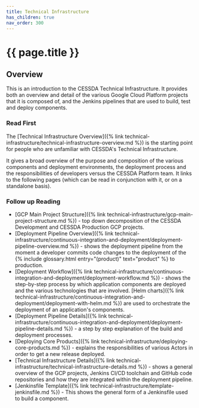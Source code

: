 ```yaml
---
title: Technical Infrastructure
has_children: true
nav_order: 300
---
```


# {{ page.title }}

## Overview

This is an introduction to the CESSDA Technical Infrastructure.
It provides both an overview and detail of the various Google Cloud Platform projects that it is composed of,
and the Jenkins pipelines that are used to build, test and deploy components.

### Read First

The [Technical Infrastructure Overview]({% link technical-infrastructure/technical-infrastructure-overview.md %}) is
the starting point for people who are unfamiliar with CESSDA's Technical Infrastructure.

It gives a broad overview of the purpose and composition of the various components and deployment environments,
the deployment process and the responsibilities of developers versus the CESSDA Platform team.
It links to the following pages (which can be read in conjunction with it, or on a standalone basis).

### Follow up Reading

* [GCP Main Project Structure]({% link technical-infrastructure/gcp-main-project-structure.md %}) - top down
  decomposition of the CESSDA Development and CESSDA Production GCP projects.
* [Deployment Pipeline Overview]({% link technical-infrastructure/continuous-integration-and-deployment/deployment-pipeline-overview.md %}) -
  shows the deployment pipeline from the moment a developer commits code changes to the deployment of the
  {% include glossary.html entry="(product)" text="product" %} to production.
* [Deployment Workflow]({% link technical-infrastructure/continuous-integration-and-deployment/deployment-workflow.md %}) -
  shows the step-by-step process by which application components are deployed and the various technologies that are involved.
  [Helm charts]({% link technical-infrastructure/continuous-integration-and-deployment/deployment-with-helm.md %})
  are used to orchestrate the deployment of an application's components.
* [Deployment Pipeline Details]({% link technical-infrastructure/continuous-integration-and-deployment/deployment-pipeline-details.md %}) -
  a step by step explanation of the build and deployment processes.
* [Deploying Core Products]({% link technical-infrastructure/deploying-core-products.md %}) - explains the responsibilities of various
  Actors in order to get a new release deployed.
* [Technical Infrastructure Details]({% link technical-infrastructure/technical-infrastructure-details.md %}) - shows a general overview
  of the GCP projects, Jenkins CI/CD toolchain and GitHub code repositories and how they are
  integrated within the deployment pipeline.
* [Jenkinsfile Template]({% link technical-infrastructure/template-jenkinsfile.md %}) - This shows the general form of a Jenkinsfile used
  to build a component.
